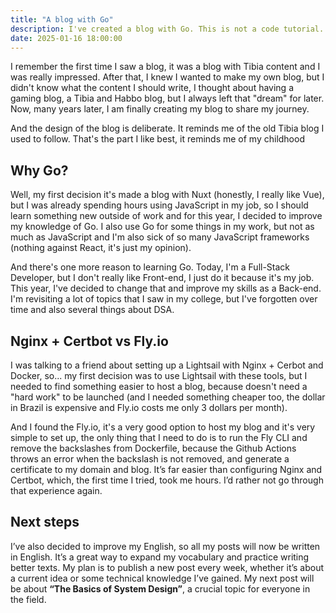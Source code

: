 ```yaml
---
title: "A blog with Go"
description: I've created a blog with Go. This is not a code tutorial.
date: 2025-01-16 18:00:00
---
```

I remember the first time I saw a blog, it was a blog with Tibia content and I was really impressed. After that, I knew I wanted to make my own blog, but I didn't know what the content I should write, I thought about having a gaming blog, a Tibia and Habbo blog, but I always left that "dream" for later. Now, many years later, I am finally creating my blog to share my journey.

And the design of the blog is deliberate. It reminds me of the old Tibia blog I used to follow. That's the part I like best, it reminds me of my childhood

## Why Go?

Well, my first decision it's made a blog with Nuxt (honestly, I really like Vue), but I was already spending hours using JavaScript in my job, so I should learn something new outside of work and for this year, I decided to improve my knowledge of Go. I also use Go for some things in my work, but not as much as JavaScript and I'm also sick of so many JavaScript frameworks (nothing against React, it's just my opinion).

And there's one more reason to learning Go. Today, I'm a Full-Stack Developer, but I don't really like Front-end, I just do it because it's my job. This year, I've decided to change that and improve my skills as a Back-end. I'm revisiting a lot of topics that I saw in my college, but I've forgotten over time and also several things about DSA.

## Nginx + Certbot vs Fly.io

I was talking to a friend about setting up a Lightsail with Nginx + Cerbot and Docker, so... my first decision was to use Lightsail with these tools, but I needed to find something easier to host a blog, because doesn't need a "hard work" to be launched (and I needed something cheaper too, the dollar in Brazil is expensive and Fly.io costs me only 3 dollars per month).

And I found the Fly.io, it's a very good option to host my blog and it's very simple to set up, the only thing that I need to do is to run the Fly CLI and remove the backslashes from Dockerfile, because the Github Actions throws an error when the backslash is not removed, and generate a certificate to my domain and blog. It’s far easier than configuring Nginx and Certbot, which, the first time I tried, took me hours. I’d rather not go through that experience again.

## Next steps

I’ve also decided to improve my English, so all my posts will now be written in English. It’s a great way to expand my vocabulary and practice writing better texts. My plan is to publish a new post every week, whether it’s about a current idea or some technical knowledge I’ve gained. My next post will be about **“The Basics of System Design”**, a crucial topic for everyone in the field.